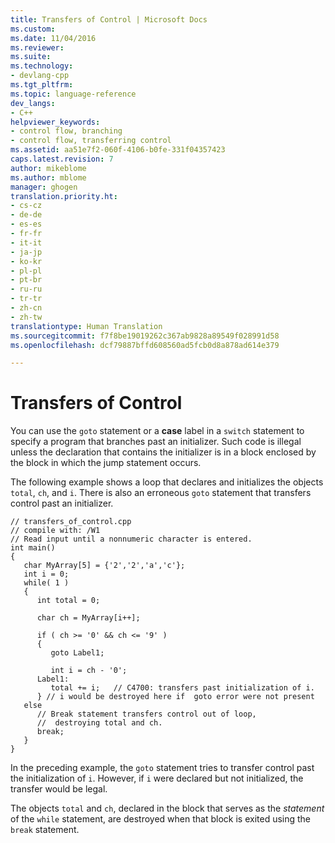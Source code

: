```yaml
---
title: Transfers of Control | Microsoft Docs
ms.custom: 
ms.date: 11/04/2016
ms.reviewer: 
ms.suite: 
ms.technology:
- devlang-cpp
ms.tgt_pltfrm: 
ms.topic: language-reference
dev_langs:
- C++
helpviewer_keywords:
- control flow, branching
- control flow, transferring control
ms.assetid: aa51e7f2-060f-4106-b0fe-331f04357423
caps.latest.revision: 7
author: mikeblome
ms.author: mblome
manager: ghogen
translation.priority.ht:
- cs-cz
- de-de
- es-es
- fr-fr
- it-it
- ja-jp
- ko-kr
- pl-pl
- pt-br
- ru-ru
- tr-tr
- zh-cn
- zh-tw
translationtype: Human Translation
ms.sourcegitcommit: f7f8be19019262c367ab9828a89549f028991d58
ms.openlocfilehash: dcf79887bffd608560ad5fcb0d8a878ad614e379

---
```

# Transfers of Control
You can use the `goto` statement or a **case** label in a `switch` statement to specify a program that branches past an initializer. Such code is illegal unless the declaration that contains the initializer is in a block enclosed by the block in which the jump statement occurs.  
  
 The following example shows a loop that declares and initializes the objects `total`, `ch`, and `i`. There is also an erroneous `goto` statement that transfers control past an initializer.  
  
```  
// transfers_of_control.cpp  
// compile with: /W1  
// Read input until a nonnumeric character is entered.  
int main()  
{  
   char MyArray[5] = {'2','2','a','c'};  
   int i = 0;  
   while( 1 )  
   {  
      int total = 0;  
  
      char ch = MyArray[i++];  
  
      if ( ch >= '0' && ch <= '9' )  
      {  
         goto Label1;  
  
         int i = ch - '0';  
      Label1:  
         total += i;   // C4700: transfers past initialization of i.  
      } // i would be destroyed here if  goto error were not present  
   else  
      // Break statement transfers control out of loop,  
      //  destroying total and ch.  
      break;  
   }  
}  
```  
  
 In the preceding example, the `goto` statement tries to transfer control past the initialization of `i`. However, if `i` were declared but not initialized, the transfer would be legal.  
  
 The objects `total` and `ch`, declared in the block that serves as the *statement* of the `while` statement, are destroyed when that block is exited using the `break` statement.  
  



<!--HONumber=Jan17_HO1-->


